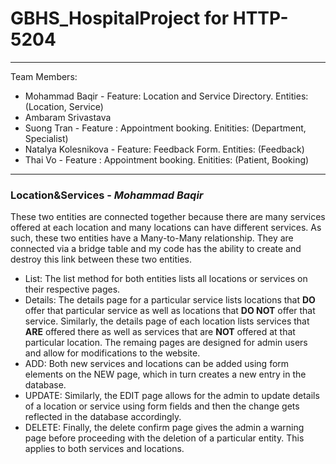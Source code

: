 # GBHS_HospitalProject for HTTP-5204
---
Team Members:
- Mohammad Baqir - Feature: Location and Service Directory. Entities: (Location, Service)
- Ambaram Srivastava
- Suong Tran - Feature : Appointment booking. Enitities: (Department, Specialist)
- Natalya Kolesnikova - Feature: Feedback Form. Entities: (Feedback)
- Thai Vo - Feature : Appointment booking. Enitities: (Patient, Booking)
---
### Location&Services - *Mohammad Baqir*
These two entities are connected together because there are many services offered at each location and many locations can have different services. As such, these two entities have a Many-to-Many relationship. They are connected via a bridge table and my code has the ability to create and destroy this link between these two entities. 
- List: The list method for both entities lists all locations or services on their respective pages.
- Details: The details page for a particular service lists locations that **DO** offer that particular service as well as locations that **DO NOT** offer that service. Similarly, the details page of each location lists services that **ARE** offered there as well as services that are **NOT** offered at that particular location.
The remaing pages are designed for admin users and allow for modifications to the website.
- ADD: Both new services and locations can be added using form elements on the NEW page, which in turn creates a new entry in the database.
- UPDATE: Similarly, the EDIT page allows for the admin to update details of a location or service using form fields and then the change gets reflected in the database accordingly.
- DELETE: Finally, the delete confirm page gives the admin a warning page before proceeding with the deletion of a particular entity. This applies to both services and locations. 
